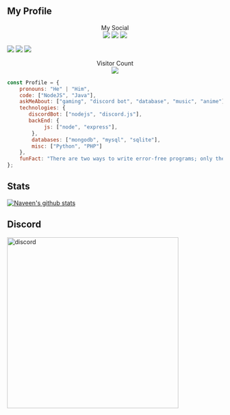 ## My Profile
<p align="center"> 
  My Social<br>
  <img src="https://img.shields.io/badge/___Facebook-ltin.dev-0458FB?style=for-the-badge&logo=facebook" />
  <img src="[https://img.shields.io/badge/___Facebook-ltin.dev-0458FB?style=for-the-badge&logo=facebook](https://img.shields.io/badge/__Discord-CCS__LT%239103-0147FB?style=for-the-badge&logo=discord)" />
  <img src="[https://img.shields.io/badge/___Facebook-ltin.dev-0458FB?style=for-the-badge&logo=facebook](https://img.shields.io/badge/__Gmail-ngolamtinzk@gmail.com-FB5A00?style=for-the-badge&logo=gmail)" />
</p>

[![](https://img.shields.io/badge/___Facebook-ltin.dev-0458FB?style=for-the-badge&logo=facebook)](https://www.facebook.com/ltin.dev/)
[![](https://img.shields.io/badge/__Discord-CCS__LT%239103-0147FB?style=for-the-badge&logo=discord)](https://discord.com)
[![](https://img.shields.io/badge/__Gmail-ngolamtinzk@gmail.com-FB5A00?style=for-the-badge&logo=gmail)](https://mail.google.com/mail/u/0/?tab=km#inbox)

<p align="center"> 
  Visitor Count<br>
  <img src="https://profile-counter.glitch.me/ccs-lt/count.svg" />
</p>



```javascript
const Profile = {
    pronouns: "He" | "Him",
    code: ["NodeJS", "Java"],
    askMeAbout: ["gaming", "discord bot", "database", "music", "anime"],
    technologies: {
       discordBot: ["nodejs", "discord.js"],
       backEnd: {
            js: ["node", "express"],
        },
        databases: ["mongodb", "mysql", "sqlite"],
        misc: ["Python", "PHP"]
    },
    funFact: "There are two ways to write error-free programs; only the third one works"
};
```

## Stats
[![Naveen's github stats](https://github-readme-stats.vercel.app/api?username=ccs-lt&show_icons=true&theme=cobalt&count_private=true&hide=["contribs","issues"])](https://github.com/ccs-lt)

## Discord
<img align="center" width="400" alt="discord" src="https://lanyard.cnrad.dev/api/459968756416905216?theme=dark&bg=25b2a6&idleMessage=Làm gì đấy?">
